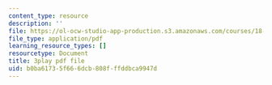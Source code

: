 ```yaml
---
content_type: resource
description: ''
file: https://ol-ocw-studio-app-production.s3.amazonaws.com/courses/18-01sc-single-variable-calculus-fall-2010/b0ba61735f666dcb808fffddbca9947d_9v25gg2qJYE.pdf
file_type: application/pdf
learning_resource_types: []
resourcetype: Document
title: 3play pdf file
uid: b0ba6173-5f66-6dcb-808f-ffddbca9947d
---
```

